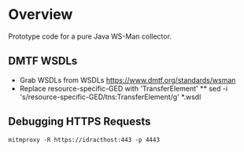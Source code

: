 # Overview

Prototype code for a pure Java WS-Man collector. 

## DMTF WSDLs
* Grab WSDLs from WSDLs https://www.dmtf.org/standards/wsman
* Replace resource-specific-GED with 'TransferElement'
** sed -i 's/resource-specific-GED/tns:TransferElement/g' *.wsdl

## Debugging HTTPS Requests

```
mitmproxy -R https://idracthost:443 -p 4443
```
